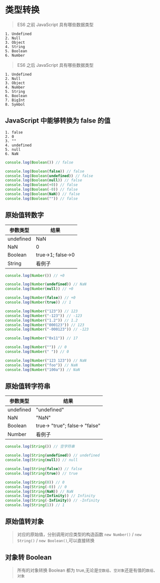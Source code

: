 # 类型转换

> ES6 之前 JavaScript 具有哪些数据类型

    1. Undefined
    2. Null
    3. Object
    4. String
    5. Boolean
    6. Number

> ES6 之后 JavaScript 具有哪些数据类型

    1. Undefined
    2. Null
    3. Object
    4. Number
    5. String
    6. Boolean
    7. BigInt
    8. Symbol

## JavaScript 中能够转换为 false 的值

    1. false
    2. 0
    3. ""
    4. undefined
    5. null
    6. NaN

```js
console.log(Boolean()) // false

console.log(Boolean(false)) // false
console.log(Boolean(undefined)) // false
console.log(Boolean(null)) // false
console.log(Boolean(+0)) // false
console.log(Boolean(-0)) // false
console.log(Boolean(NaN)) // false
console.log(Boolean("")) // false
```

## 原始值转数字

|参数类型|结果|
|-|-|
|undefined|NaN|
|NaN|0|
|Boolean|true->1; false->0|
|String|看例子|

```js
console.log(Number()) // +0

console.log(Number(undefined)) // NaN
console.log(Number(null)) // +0

console.log(Number(false)) // +0
console.log(Number(true)) // 1

console.log(Number("123")) // 123
console.log(Number("-123")) // -123
console.log(Number("1.2")) // 1.2
console.log(Number("000123")) // 123
console.log(Number("-000123")) // -123

console.log(Number("0x11")) // 17

console.log(Number("")) // 0
console.log(Number(" ")) // 0

console.log(Number("123 123")) // NaN
console.log(Number("foo")) // NaN
console.log(Number("100a")) // NaN

```

## 原始值转字符串

|参数类型|结果|
|-|-|
|undefined|"undefined"|
|NaN|"NaN"|
|Boolean|true-> "true"; false-> "false"|
|Number|看例子|

```js
console.log(String()) // 空字符串

console.log(String(undefined)) // undefined
console.log(String(null)) // null

console.log(String(false)) // false
console.log(String(true)) // true

console.log(String(0)) // 0
console.log(String(-0)) // 0
console.log(String(NaN)) // NaN
console.log(String(Infinity)) // Infinity
console.log(String(-Infinity)) // -Infinity
console.log(String(1)) // 1

```

## 原始值转对象

> 对应的原始值，分别调用对应类型的构造函数 `new Number()` / `new String()` / `new Boolean()`,可以直接转换

## 对象转 Boolean

> 所有的对象转换 Boolean 都为 true,无论是`空数组`、`空对象`还是有值的`数组`、`对象`